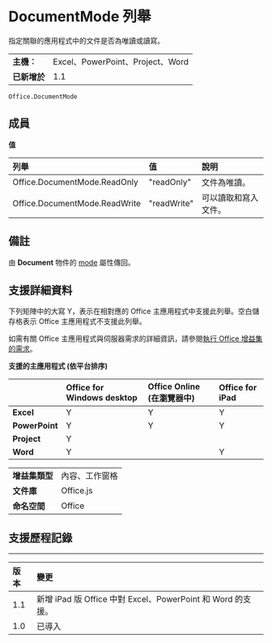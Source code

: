 
# DocumentMode 列舉
指定關聯的應用程式中的文件是否為唯讀或讀寫。 

|||
|:-----|:-----|
|**主機︰**|Excel、PowerPoint、Project、Word|
|**已新增於**|1.1|

```
Office.DocumentMode
```


## 成員


**值**


|**列舉**|**值**|**說明**|
|:-----|:-----|:-----|
|Office.DocumentMode.ReadOnly|"readOnly"|文件為唯讀。|
|Office.DocumentMode.ReadWrite|"readWrite"|可以讀取和寫入文件。|

## 備註

由 **Document** 物件的 [mode](../../reference/shared/document.md) 屬性傳回。


## 支援詳細資料


下列矩陣中的大寫 Y，表示在相對應的 Office 主應用程式中支援此列舉。空白儲存格表示 Office 主應用程式不支援此列舉。

如需有關 Office 主應用程式與伺服器需求的詳細資訊，請參閱[執行 Office 增益集的需求](../../docs/overview/requirements-for-running-office-add-ins.md)。


**支援的主應用程式 (依平台排序)**


||**Office for Windows desktop**|**Office Online (在瀏覽器中)**|**Office for iPad**|
|:-----|:-----|:-----|:-----|
|**Excel**|Y|Y|Y|
|**PowerPoint**|Y|Y|Y|
|**Project**|Y|||
|**Word**|Y||Y|

|||
|:-----|:-----|
|**增益集類型**|內容、工作窗格|
|**文件庫**|Office.js|
|**命名空間**|Office|

## 支援歷程記錄



****


|**版本**|**變更**|
|:-----|:-----|
|1.1|新增 iPad 版 Office 中對 Excel、PowerPoint 和 Word 的支援。|
|1.0|已導入|
